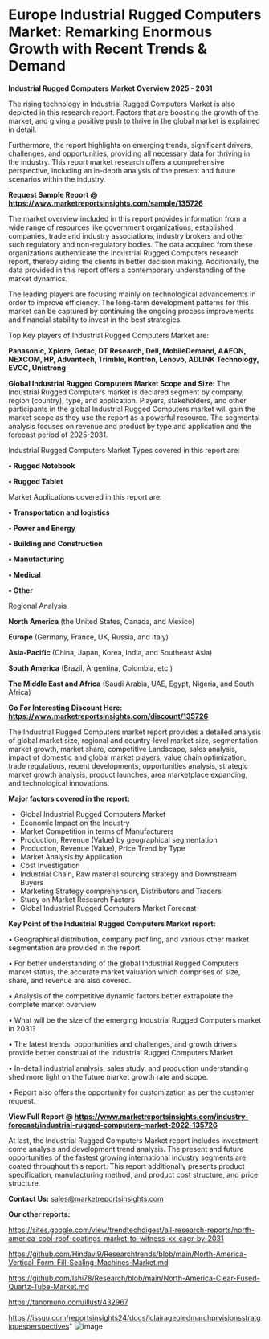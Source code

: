# Europe Industrial Rugged Computers Market: Remarking Enormous Growth with Recent Trends & Demand

<Strong> Industrial Rugged Computers Market Overview 2025 - 2031</strong>

The rising technology in Industrial Rugged Computers Market is also depicted in this research report. Factors that are boosting the growth of the market, and giving a positive push to thrive in the global market is explained in detail.

Furthermore, the report highlights on emerging trends, significant drivers, challenges, and opportunities, providing all necessary data for thriving in the industry. This report market research offers a comprehensive perspective, including an in-depth analysis of the present and future scenarios within the industry.

<strong>Request Sample Report @ <a href=https://www.marketreportsinsights.com/sample/135726>https://www.marketreportsinsights.com/sample/135726</a></strong>

The market overview included in this report provides information from a wide range of resources like government organizations, established companies, trade and industry associations, industry brokers and other such regulatory and non-regulatory bodies. The data acquired from these organizations authenticate the Industrial Rugged Computers research report, thereby aiding the clients in better decision making. Additionally, the data provided in this report offers a contemporary understanding of the market dynamics.

The leading players are focusing mainly on technological advancements in order to improve efficiency. The long-term development patterns for this market can be captured by continuing the ongoing process improvements and financial stability to invest in the best strategies.

Top Key players of Industrial Rugged Computers Market are:

<strong>Panasonic, Xplore, Getac, DT Research, Dell, MobileDemand, AAEON, NEXCOM, HP, Advantech, Trimble, Kontron, Lenovo, ADLINK Technology, EVOC, Unistrong</strong>

<strong><b>Global Industrial Rugged Computers Market Scope and Size:</b></strong>
The Industrial Rugged Computers market is declared segment by company, region (country), type, and application. Players, stakeholders, and other participants in the global Industrial Rugged Computers market will gain the market scope as they use the report as a powerful resource. The segmental analysis focuses on revenue and product by type and application and the forecast period of 2025-2031.

Industrial Rugged Computers Market Types covered in this report are:

<strong>• Rugged Notebook

• Rugged Tablet</strong>

Market Applications covered in this report are:

<strong>• Transportation and logistics

• Power and Energy

• Building and Construction

• Manufacturing

• Medical

• Other</strong> 

Regional Analysis

<strong>North America</strong> (the United States, Canada, and Mexico)

<strong>Europe</strong> (Germany, France, UK, Russia, and Italy)

<strong>Asia-Pacific</strong> (China, Japan, Korea, India, and Southeast Asia)

<strong>South America</strong> (Brazil, Argentina, Colombia, etc.)

<strong>The Middle East and Africa</strong> (Saudi Arabia, UAE, Egypt, Nigeria, and South Africa)

<strong>Go For Interesting Discount Here: <a href=https://www.marketreportsinsights.com/discount/135726>https://www.marketreportsinsights.com/discount/135726</a></strong>

The Industrial Rugged Computers market report provides a detailed analysis of global market size, regional and country-level market size, segmentation market growth, market share, competitive Landscape, sales analysis, impact of domestic and global market players, value chain optimization, trade regulations, recent developments, opportunities analysis, strategic market growth analysis, product launches, area marketplace expanding, and technological innovations.

<strong><b>Major factors covered in the report:</b></strong>
<ul>
  <li>Global Industrial Rugged Computers Market </li>
  <li>Economic Impact on the Industry</li>
  <li>Market Competition in terms of Manufacturers</li>
  <li>Production, Revenue (Value) by geographical segmentation</li>
  <li>Production, Revenue (Value), Price Trend by Type</li>
  <li>Market Analysis by Application</li>
  <li>Cost Investigation</li>
  <li>Industrial Chain, Raw material sourcing strategy and Downstream Buyers</li>
  <li>Marketing Strategy comprehension, Distributors and Traders</li>
  <li>Study on Market Research Factors</li>
  <li>Global Industrial Rugged Computers Market Forecast</li>
</ul>

<strong><b>Key Point of the Industrial Rugged Computers Market report:</b></strong>

• Geographical distribution, company profiling, and various other market segmentation are provided in the report.

• For better understanding of the global Industrial Rugged Computers market status, the accurate market valuation which comprises of size, share, and revenue are also covered.

• Analysis of the competitive dynamic factors better extrapolate the complete market overview

• What will be the size of the emerging Industrial Rugged Computers market in 2031?

• The latest trends, opportunities and challenges, and growth drivers provide better construal of the Industrial Rugged Computers Market.

• In-detail industrial analysis, sales study, and production understanding shed more light on the future market growth rate and scope.

• Report also offers the opportunity for customization as per the customer request.

<strong><b>View Full Report @ <a href=https://www.marketreportsinsights.com/industry-forecast/industrial-rugged-computers-market-2022-135726>https://www.marketreportsinsights.com/industry-forecast/industrial-rugged-computers-market-2022-135726</a></b></strong>


At last, the Industrial Rugged Computers Market report includes investment come analysis and development trend analysis. The present and future opportunities of the fastest growing international industry segments are coated throughout this report. This report additionally presents product specification, manufacturing method, and product cost structure, and price structure.

<strong>Contact Us:</strong>
sales@marketreportsinsights.com

<strong>Our other reports:</strong>

<a href=https://sites.google.com/view/trendtechdigest/all-research-reports/north-america-cool-roof-coatings-market-to-witness-xx-cagr-by-2031>https://sites.google.com/view/trendtechdigest/all-research-reports/north-america-cool-roof-coatings-market-to-witness-xx-cagr-by-2031</a>

<a href=https://github.com/Hindavi9/Researchtrends/blob/main/North-America-Vertical-Form-Fill-Sealing-Machines-Market.md>https://github.com/Hindavi9/Researchtrends/blob/main/North-America-Vertical-Form-Fill-Sealing-Machines-Market.md</a>

<a href=https://github.com/Ishi78/Research/blob/main/North-America-Clear-Fused-Quartz-Tube-Market.md>https://github.com/Ishi78/Research/blob/main/North-America-Clear-Fused-Quartz-Tube-Market.md</a>

<a href=https://tanomuno.com/illust/432967>https://tanomuno.com/illust/432967</a>

<a href=https://issuu.com/reportsinsights24/docs/lclairageoledmarchprvisionsstratgiquesperspectives>https://issuu.com/reportsinsights24/docs/lclairageoledmarchprvisionsstratgiquesperspectives</a>"
![image](https://github.com/user-attachments/assets/ac032fc4-8985-4a46-ae89-bf5591f70b21)
